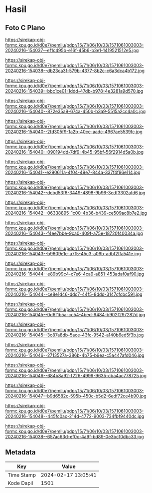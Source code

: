 # Hasil

## Foto C Plano

https://sirekap-obj-formc.kpu.go.id/d0e7/pemilu/pdpr/15/71/06/10/03/1571061003003-20240216-154037--ef1c495b-e16f-45b6-b3e1-1419521512e5.jpg

https://sirekap-obj-formc.kpu.go.id/d0e7/pemilu/pdpr/15/71/06/10/03/1571061003003-20240216-154038--db23ca3f-579b-4377-8b2c-c6a3dca4b172.jpg

https://sirekap-obj-formc.kpu.go.id/d0e7/pemilu/pdpr/15/71/06/10/03/1571061003003-20240216-154039--bbc1ce01-1ddd-47db-b978-4e3281a9d570.jpg

https://sirekap-obj-formc.kpu.go.id/d0e7/pemilu/pdpr/15/71/06/10/03/1571061003003-20240216-154040--872e35a9-674a-450b-b3a9-5515a2cc4a0c.jpg

https://sirekap-obj-formc.kpu.go.id/d0e7/pemilu/pdpr/15/71/06/10/03/1571061003003-20240216-154040--2fd305f9-1a2b-40ce-aadc-4967ae5539fc.jpg

https://sirekap-obj-formc.kpu.go.id/d0e7/pemilu/pdpr/15/71/06/10/03/1571061003003-20240216-154040--090194dd-7df9-4b45-95bf-56f2914d5a0b.jpg

https://sirekap-obj-formc.kpu.go.id/d0e7/pemilu/pdpr/15/71/06/10/03/1571061003003-20240216-154041--e290611a-4f04-49e7-844a-337f4f96e114.jpg

https://sirekap-obj-formc.kpu.go.id/d0e7/pemilu/pdpr/15/71/06/10/03/1571061003003-20240216-154042--dcbd53f6-3449-4898-9b96-3edf3302afd6.jpg

https://sirekap-obj-formc.kpu.go.id/d0e7/pemilu/pdpr/15/71/06/10/03/1571061003003-20240216-154042--06338895-1c00-4b36-b439-ce509ac8b7e2.jpg

https://sirekap-obj-formc.kpu.go.id/d0e7/pemilu/pdpr/15/71/06/10/03/1571061003003-20240216-154043--f4ee7bbe-9ca0-409f-a75e-18720f40034a.jpg

https://sirekap-obj-formc.kpu.go.id/d0e7/pemilu/pdpr/15/71/06/10/03/1571061003003-20240216-154043--b9609e1e-a7f5-45c3-a09b-adbf2ffa541e.jpg

https://sirekap-obj-formc.kpu.go.id/d0e7/pemilu/pdpr/15/71/06/10/03/1571061003003-20240216-154044--e89b99c4-c7e6-4ca9-a851-453adaf0af90.jpg

https://sirekap-obj-formc.kpu.go.id/d0e7/pemilu/pdpr/15/71/06/10/03/1571061003003-20240216-154044--ce8e1d46-ddc7-44f5-8ddd-3147cfcbc591.jpg

https://sirekap-obj-formc.kpu.go.id/d0e7/pemilu/pdpr/15/71/06/10/03/1571061003003-20240216-154045--0d6f1b5a-cc54-4bed-9484-b902f297282d.jpg

https://sirekap-obj-formc.kpu.go.id/d0e7/pemilu/pdpr/15/71/06/10/03/1571061003003-20240216-154045--3c87a8db-5ace-43fc-9542-a140b6ed5f3b.jpg

https://sirekap-obj-formc.kpu.go.id/d0e7/pemilu/pdpr/15/71/06/10/03/1571061003003-20240216-154046--2713527a-386b-4b75-b9ea-c5a447afd046.jpg

https://sirekap-obj-formc.kpu.go.id/d0e7/pemilu/pdpr/15/71/06/10/03/1571061003003-20240216-154046--684b8a92-f226-4999-9635-cba4ac778725.jpg

https://sirekap-obj-formc.kpu.go.id/d0e7/pemilu/pdpr/15/71/06/10/03/1571061003003-20240216-154047--b9d6582c-595b-450c-b5d2-6edf72ce4b90.jpg

https://sirekap-obj-formc.kpu.go.id/d0e7/pemilu/pdpr/15/71/06/10/03/1571061003003-20240216-154048--445fc0ac-214d-4772-9003-734fbf9440dc.jpg

https://sirekap-obj-formc.kpu.go.id/d0e7/pemilu/pdpr/15/71/06/10/03/1571061003003-20240216-154038--657ac63d-ef0c-4a9f-bd89-0e3bc10dbc33.jpg


## Metadata

| Key        | Value               |
| ---------- | ------------------- |
| Time Stamp | 2024-02-17 13:05:41 |
| Kode Dapil | 1501                |



